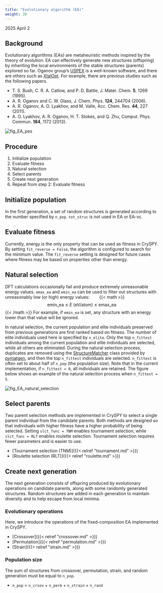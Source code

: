 ```yaml
---
title: "Evolutionary algorithm (EA)"
weight: 30
---
```


2025 April 2

## Background
Evolutionary algorithms (EAs) are metaheuristic methods inspired by the theory of evolution.
EA can effectively generate new structures (offspring) by inheriting the local environments of the stable structures (parents) explored so far.
Oganov group’s [USPEX](https://uspex-team.org/en)<i class="fas fa-external-link-alt"></i> is a well-known software, and there are others such as [XtalOpt](http://xtalopt.github.io)<i class="fas fa-external-link-alt"></i>.
For example, there are previous studies such as the following papers.

- T. S. Bush, C. R. A. Catlow, and P. D. Battle, J. Mater. Chem. **5**, 1269 (1995).
- A. R. Oganov and C. W. Glass, J. Chem. Phys. **124**, 244704 (2006).
- A. R. Oganov, A. O. Lyakhov, and M. Valle, Acc. Chem. Res. **44**, 227 (2011).
- A. O. Lyakhov, A. R. Oganov, H. T. Stokes, and Q. Zhu, Comput. Phys. Commun. **184**, 1172 (2013).

![fig_EA_pes](/images/EA/EA_pes.svg?width=30vw)


## Procedure
1. Initialize population
2. Evaluate fitness
3. Natural selection
4. Select parents
5. Create next generation
6. Repeat from step 2: Evaluate fitness

## Initialize population
In the first generation, a set of random structures is generated according to the number specified by `n_pop`.
`tot_struc` is not used in EA or EA-vc.

## Evaluate fitness
Currently, energy is the only property that can be used as fitness in CrySPY.
By setting `fit_reverse = False`, the algorithm is configured to search for the minimum value.
The `fit_reverse` setting is designed for future cases where fitness may be based on properties other than energy.


## Natural selection
DFT calculations occasionally fail and produce extremely unreasonable energy values.
`emax_ea` and `emin_ea` can be used to filter out structures with unreasonably low (or high) energy values:
  {{< math >}}$$ \mathrm{emin\_ea} \le E \ (\mathrm{eV/atom}) \le \mathrm{emax\_ea} $${{< /math >}}
For example, if `emin_ea` is set, any structure with an energy lower than that value will be ignored.


In natural selection, the current population and elite individuals preserved from previous generations are first ranked based on fitness.
The number of elite individuals used here is specified by `n_elite`.
Only the top `n_fittest` individuals among the current population and elite individuals are selected, while all others are eliminated.
During the natural selection process, duplicates are removed using the [StructureMatcher](https://pymatgen.org/pymatgen.analysis.html#pymatgen.analysis.structure_matcher.StructureMatcher)<i class="fas fa-external-link-alt"></i> class provided by [pymatgen](https://pymatgen.org/)<i class="fas fa-external-link-alt"></i>, and then the top `n_fittest` individuals are selected.
`n_fittest` is often set to about half of `n_pop` (the population size).
Note that in the current implementation, if `n_fittest = 0`, all individuals are retained.
The figure below shows an example of the natural selection process when `n_fittest = 5`.


![fig_EA_natural_selection](/images/EA/EA_natural_selection.svg?width=20vw)

## Select parents
Two parent selection methods are implemented in CrySPY to select a single parent individual from the candidate parents.
Both methods are designed so that individuals with higher fitness have a higher probability of being selected.
Setting `slct_func = TNM` enables tournament selection, while `slct_func = RLT` enables roulette selection.
Tournament selection requires fewer parameters and is easier to use.

- [Tournament selection (TNM)]({{< relref "tournament.md" >}})
- [Roulette selection (RLT)]({{< relref "roulette.md" >}})


## Create next generation
The next generation consists of offspring produced by evolutionary operations on candidate parents, along with some randomly generated structures.
Random structures are added in each generation to maintain diversity and to help escape from local minima.

### Evolutionary operations
Here, we introduce the operations of the fixed-composition EA implemented in CrySPY.

- [Crossover]({{< relref "crossover.md" >}})
- [Permutation]({{< relref "permutation.md" >}})
- [Strain]({{< relref "strain.md" >}})


### Population size
The sum of structures from crossover, permutation, strain, and random generation must be equal to `n_pop`.
- `n_pop` = `n_crsov` + `n_perm` + `n_strain` + `n_rand`
